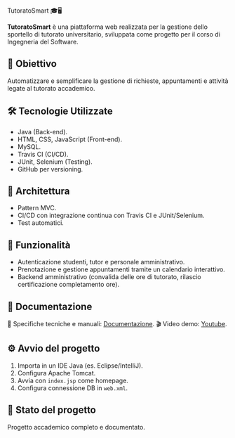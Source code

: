 TutoratoSmart 🎓🖥️

**TutoratoSmart** è una piattaforma web realizzata per la gestione dello sportello di tutorato universitario, sviluppata come progetto per il corso di Ingegneria del Software.

## 🎯 Obiettivo
Automatizzare e semplificare la gestione di richieste, appuntamenti e attività legate al tutorato accademico.

## 🛠️ Tecnologie Utilizzate
- Java (Back-end).
- HTML, CSS, JavaScript (Front-end).
- MySQL.
- Travis CI (CI/CD).
- JUnit, Selenium (Testing).
- GitHub per versioning.

## 🧩 Architettura
- Pattern MVC.
- CI/CD con integrazione continua con Travis CI e JUnit/Selenium.
- Test automatici.

## 🚀 Funzionalità
- Autenticazione studenti, tutor e personale amministrativo.
- Prenotazione e gestione appuntamenti tramite un calendario interattivo.
- Backend amministrativo (convalida delle ore di tutorato, rilascio certificazione completamento ore).

## 📄 Documentazione
📘 Specifiche tecniche e manuali: [Documentazione](https://github.com/Yeshlol/TutoratoSmart).
🎬 Video demo: [Youtube](https://www.youtube.com/watch?v=7skDEreTf8o&t=17s).

## ⚙️ Avvio del progetto
1. Importa in un IDE Java (es. Eclipse/IntelliJ).
2. Configura Apache Tomcat.
3. Avvia con `index.jsp` come homepage.
4. Configura connessione DB in `web.xml`.

## 📄 Stato del progetto
Progetto accademico completo e documentato.
